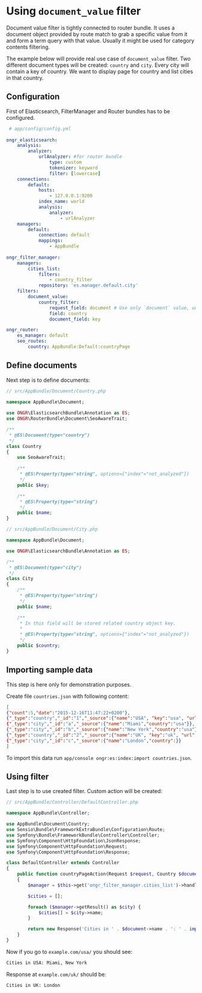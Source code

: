 # Using `document_value` filter
 
Document value filter is tightly connected to router bundle. It uses a document object provided by route match to grab a specific
 value from it and form a term query with that value. Usually it might be used for category contents filtering.
 
The example below will provide real use case of `document_value` filter. Two different document types will be created: `country` and `city`.
 Every city will contain a key of country. We want to display page for country and list cities in that country.
 
## Configuration
 
 First of Elasticsearch, FilterManager and Router bundles has to be configured.
 
```yaml
 # app/config/config.yml
 
ongr_elasticsearch:
    analysis:
        analyzer:
            urlAnalyzer: #for router bundle
                type: custom
                tokenizer: keyword
                filter: [lowercase]
    connections:
        default:
            hosts:
                - 127.0.0.1:9200
            index_name: world
            analysis:
                analyzer:
                    - urlAnalyzer
    managers:
        default:
            connection: default
            mappings:
                - AppBundle
                
ongr_filter_manager:
    managers:
        cities_list:
            filters:
                - country_filter
            repository: 'es.manager.default.city'
    filters:
        document_value:
            country_filter:
                request_field: document # Use only `document` value, unless you have your own router.
                field: country
                document_field: key

ongr_router:
    es_manager: default
    seo_routes:
        country: AppBundle:Default:countryPage
```
 
## Define documents
         
Next step is to define documents:

```php
// src/AppBundle/Document/Country.php
    
namespace AppBundle\Document;

use ONGR\ElasticsearchBundle\Annotation as ES;
use ONGR\RouterBundle\Document\SeoAwareTrait;

/**
 * @ES\Document(type="country")
 */
class Country
{
    use SeoAwareTrait;

    /**
     * @ES\Property(type="string", options={"index"="not_analyzed"})
     */
    public $key;

    /**
     * @ES\Property(type="string")
     */
    public $name;
}
```

```php
// src/AppBundle/Document/City.php

namespace AppBundle\Document;

use ONGR\ElasticsearchBundle\Annotation as ES;

/**
 * @ES\Document(type="city")
 */
class City
{
    /**
     * @ES\Property(type="string")
     */
    public $name;

    /**
     * In this field will be stored related country object key.
     *
     * @ES\Property(type="string", options={"index"="not_analyzed"})
     */
    public $country;
}
```

## Importing sample data

This step is here only for demonstration purposes.

Create file `countries.json` with following content:

```json
[
{"count":5,"date":"2015-12-16T11:47:22+0200"},
{"_type":"country","_id":"1","_source":{"name":"USA", "key":"usa", "url":"/usa"},
{"_type":"city","_id":"a","_source":{"name":"Miami","country":"usa"}},
{"_type":"city","_id":"b","_source":{"name":"New York","country":"usa"}},
{"_type":"country","_id":"2","_source":{"name":"UK", "key":"uk", "url":"/uk"},
{"_type":"city","_id":"c","_source":{"name":"London","country":}}
]
```

To import this data run `app/console ongr:es:index:import countries.json`.

## Using filter

Last step is to use created filter. Custom action will be created:

```php
// src/AppBundle/Controller/DefaultController.php

namespace AppBundle\Controller;

use AppBundle\Document\Country;
use Sensio\Bundle\FrameworkExtraBundle\Configuration\Route;
use Symfony\Bundle\FrameworkBundle\Controller\Controller;
use Symfony\Component\HttpFoundation\JsonResponse;
use Symfony\Component\HttpFoundation\Request;
use Symfony\Component\HttpFoundation\Response;

class DefaultController extends Controller
{
    public function countryPageAction(Request $request, Country $document)
    {
        $manager = $this->get('ongr_filter_manager.cities_list')->handleRequest($request);

        $cities = [];

        foreach ($manager->getResult() as $city) {
            $cities[] = $city->name;
        }

        return new Response('Cities in ' . $document->name . ': ' . implode(', ', $cities));
    }
}
```

Now if you go to `example.com/usa/` you should see:

```bash
Cities in USA: Miami, New York
```

Response at `example.com/uk/` should be:

```bash
Cities in UK: London
```
